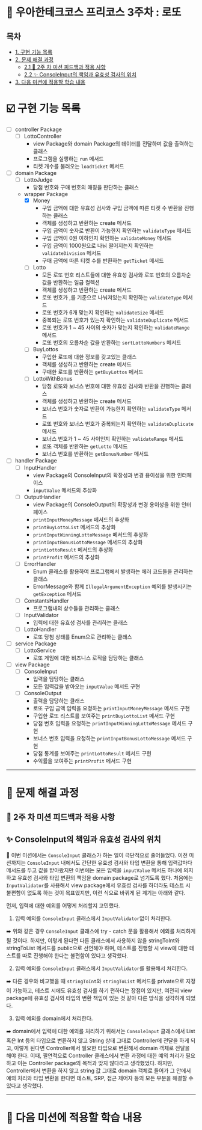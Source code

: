 # 🔢 우아한테크코스 프리코스 3주차 : 로또

## 목차

- [1. 구현 기능 목록](#ballotboxwithcheck-구현-기능-목록)
- [2. 문제 해결 과정](#bookmark_tabs-문제-해결-과정)
    - [2.1 🧪 2주 차 미션 피드백과 적용 사항](#-2주-차-미션-피드백과-적용-사항)
    - [2.2 ✨ ConsoleInput의 책임과 유효성 검사의 위치](#-consoleinput의-책임과-유효성-검사의-위치)
- [3. 다음 미션에 적용할 학습 내용](#ledger-다음-미션에-적용할-학습-내용)

# :ballot_box_with_check: 구현 기능 목록
- [ ] controller Package
    - [ ] LottoController
        - view Package와 domain Package의 데이터를 전달하며 값을 출력하는 클래스
        - 프로그램을 실행하는 `run` 메서드
        - 티켓 개수를 불러오는 `loadTicket` 메서드
            

- [ ] domain Package
    - [ ] LottoJudge
        - 당첨 번호와 구매 번호의 매칭을 판단하는 클래스
    - wrapper Package 
        - [x] Money
            - 구입 금액에 대한 유효성 검사와 구입 금액에 따른 티켓 수 반환을 진행하는 클래스
            - 객체를 생성하고 반환하는 create 메서드
            - 구입 금액이 숫자로 반환이 가능한지 확인하는 `validateType` 메서드
            - 구입 금액이 0원 이하인지 확인하는 `validateMoney` 메서드
            - 구입 금액이 1000원으로 나눠 떨어지는지 확인하는 `validateDivision` 메서드
            - 구매 금액에 따른 티켓 수를 반환하는 `getTicket` 메서드
        - [ ] Lotto
            - 모든 로또 번호 리스트들에 대한 유효성 검사와 로또 번호의 오름차순 값을 반환하는 일급 컬렉션
            - 객체를 생성하고 반환하는 create 메서드
            - 로또 번호가 ,를 기준으로 나눠져있는지 확인하는 `validateType` 메서드
            - 로또 번호가 6개 맞는지 확인하는 `validateSize` 메서드
            - 중복되는 로또 번호가 있는지 확인하는 `validateDuplicate` 메서드
            - 로또 번호가 1 ~ 45 사이의 숫자가 맞는지 확인하는 `validateRange` 메서드
            - 로또 번호의 오름차순 값을 반환하는 `sortLottoNumbers` 메서드
        - [ ] BuyLottos
            - 구입한 로또에 대한 정보를 갖고있는 클래스
            - 객체를 생성하고 반환하는 create 메서드
            - 구매한 로또를 반환하는 `getBuyLottos` 메서드
        - [ ] LottoWithBonus
            - 당첨 로또와 보너스 번호에 대한 유효성 검사와 반환을 진행하는 클래스 
            - 객체를 생성하고 반환하는 create 메서드
            - 보너스 번호가 숫자로 반환이 가능한지 확인하는 `validateType` 메서드
            - 로또 번호와 보너스 번호가 중복되는지 확인하는 `validateDuplicate` 메서드
            - 보너스 번호가 1 ~ 45 사이인지 확인하는 `validateRange` 메서드
            - 로또 객체를 반환하는 `getLotto` 메서드
            - 보너스 번호를 반환하는 `getBonusNumber` 메서드


- [ ] handler Package
    - [ ] InputHandler
        - view Package의 ConsoleInput의 확장성과 변경 용이성을 위한 인터페이스
        - `inputValue` 메서드의 추상화
    - [ ] OutputHandler
        - view Package의 ConsoleOutput의 확장성과 변경 용이성을 위한 인터페이스
        - `printInputMoneyMessage` 메서드의 추상화
        - `printBuyLottoList` 메서드의 추상화
        - `printInputWinningLottoMessage` 메서드의 추상화
        - `printInputBonusLottoMessage` 메서드의 추상화
        - `printLottoResult` 메서드의 추상화
        - `printProfit` 메서드의 추상화
    - [ ] ErrorHandler
        - Enum 클래스를 활용하여 프로그램에서 발생하는 에러 코드들을 관리하는 클래스
        - ErrorMessage와 함께 `IllegalArgumentException` 예외를 발생시키는 `getException` 메서드
    - [ ] ConstantsHandler
        - 프로그램내의 상수들을 관리하는 클래스
    - [ ] InputValidator
        - 입력에 대한 유효성 검사를 관리하는 클래스
    - [ ] LottoHandler
        - 로또 당첨 상태를 Enum으로 관리하는 클래스


- [ ] service Package
    - [ ] LottoService
        - 로또 게임에 대한 비즈니스 로직을 담당하는 클래스


- [ ] view Package
    - [ ] ConsoleInput
        - 입력을 담당하는 클래스
        - 모든 입력값을 받아오는 `inputValue` 메서드 구현
    - [ ] ConsoleOutput
        - 출력을 담당하는 클래스
        - 로또 구입 금액 입력을 요청하는 `printInputMoneyMessage` 메서드 구현
        - 구입한 로또 리스트를 보여주는 `printBuyLottoList` 메서드 구현
        - 당첨 번호 입력을 요청하는 `printInputWinningLottoMessage` 메서드 구현
        - 보너스 번호 입력을 요청하는 `printInputBonusLottoMessage` 메서드 구현
        - 당첨 통계를 보여주는 `printLottoResult` 메서드 구현
        - 수익률을 보여주는 `printProfit` 메서드 구현

---

# :bookmark_tabs: 문제 해결 과정

## 🧪 2주 차 미션 피드백과 적용 사항

## ✨ ConsoleInput의 책임과 유효성 검사의 위치

🔹 이번 미션에서는 `ConsoleInput` 클래스가 하는 일이 극단적으로 줄어들었다. 이전 미션까지는 `ConsoleInput` 내에서도 간단한 유효성 검사와 타입 변환을 통해 입력값마다 메서드를 두고 값을 받아왔지만 이번에는 모든 입력을 `inputValue` 메서드 하나에 의지하고 유효성 검사와 타입 변환의 책임을 domain package로 넘기도록 했다. 처음에는 `InputValidator`를 사용해서 view package에서 유효성 검사를 하더라도 테스트 시 불편함이 없도록 하는 것이 목표였지만, 이런 식으로 바뀌게 된 계기는 아래와 같다.

먼저, 입력에 대한 예외를 어떻게 처리할지 고민했다.

1. 입력 예외를 `ConsoleInput` 클래스에서 `InputValidator`없이 처리한다.

➡️ 위와 같은 경우 `ConsoleInput` 클래스에 try - catch 문을 활용해서 예외를 처리하게 될 것이다. 하지만, 이렇게 된다면 다른 클래스에서 사용하지 않을 stringToInt와 stringToList 메서드를 public으로 선언해야 하며, 테스트를 진행할 시 view에 대한 테스트를 따로 진행해야 한다는 불편함이 있다고 생각했다.

2. 입력 예외를 `ConsoleInput` 클래스에서 `InputValidator`를 활용해서 처리한다.

➡️ 다른 경우와 비교했을 때 `stringToInt`와 `stringToList` 메서드를 private으로 지정이 가능하고, 테스트 시에도 유효성 검사를 하기 편하다는 장점이 있지만, 여전히 view package에 유효성 검사와 타입의 변환 책임이 있는 것 같아 다른 방식을 생각하게 되었다.

3. 입력 예외를 domain에서 처리한다.

➡️ domain에서 입력에 대한 예외를 처리하기 위해서는 `ConsoleInput` 클래스에서 List 혹은 Int 등의 타입으로 변환하지 않고 String 상태 그대로 Controller에 전달을 하게 되고, 이렇게 된다면 Controller에서 필요한 타입으로 변환해서 domain 객체로 전달을 해야 한다. 이때, 필연적으로 Controller 클래스에서 변환 과정에 대한 예외 처리가 필요하고 이는 Controller package의 목적과 맞지 않다라고 생각했었다. 하지만, Controller에서 변환을 하지 않고 string 값 그대로 domain 객체로 들어가 그 안에서 예외 처리와 타입 변환을 한다면 테스트, SRP, 접근 제어자 등의 모든 부분을 해결할 수 있다고 생각했다.

---

# :ledger: 다음 미션에 적용할 학습 내용